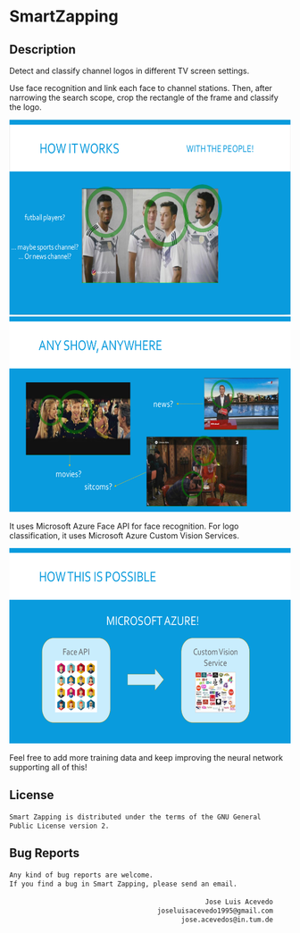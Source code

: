 # SmartZapping

## Description

Detect and classify channel logos in different TV screen settings.

Use face recognition and link each face to channel stations. Then, after narrowing the search scope, crop the rectangle of the frame and classify the logo.

<div align="center">
	<img src="screenshots/1.png" width="600" height="350">
</div>

<div align="center">
	<img src="screenshots/2.png" width="600" height="350">
</div>

It uses Microsoft Azure Face API for face recognition. For logo classification, it uses Microsoft Azure Custom Vision Services.

<div align="center">
	<img src="screenshots/3.png" width="600" height="350">
</div>

Feel free to add more training data and keep improving the neural network supporting all of this!

## License
```
Smart Zapping is distributed under the terms of the GNU General
Public License version 2.
```

## Bug Reports
```
Any kind of bug reports are welcome.
If you find a bug in Smart Zapping, please send an email.

                                                 Jose Luis Acevedo
                                     joseluisacevedo1995@gmail.com
                                     	   jose.acevedos@in.tum.de
```